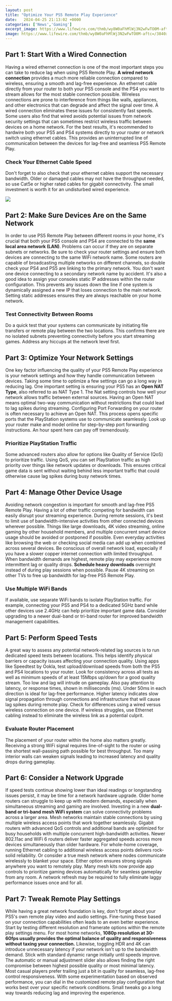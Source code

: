 ```yaml
---
layout: post
title: "Optimize Your PS5 Remote Play Experience"
date:   2024-04-25 21:13:02 +0000
categories: ['News','Gaming']
excerpt_image: https://www.lifewire.com/thmb/wy8W0aFhMlWj3N2wFwTO0M-aftc=/3840x2160/filters:no_upscale():max_bytes(150000):strip_icc()/001-how-to-use-ps5-remote-play-to-stream-to-ps4-5089217-1dd2d5fdcc05498ebf7596025a55a073.jpg
image: https://www.lifewire.com/thmb/wy8W0aFhMlWj3N2wFwTO0M-aftc=/3840x2160/filters:no_upscale():max_bytes(150000):strip_icc()/001-how-to-use-ps5-remote-play-to-stream-to-ps4-5089217-1dd2d5fdcc05498ebf7596025a55a073.jpg
---
```


## Part 1: Start With a Wired Connection 
Having a wired ethernet connection is one of the most important steps you can take to reduce lag when using PS5 Remote Play. **A wired network connection** provides a much more reliable connection compared to wireless, ensuring a smooth and lag-free experience. An ethernet cable directly from your router to both your PS5 console and the PS4 you want to stream allows for the most stable connection possible. 
Wireless connections are prone to interference from things like walls, appliances, and other electronics that can degrade and affect the signal over time. A wired connection eliminates these issues for consistently fast speeds. Some users also find that wired avoids potential issues from network security settings that can sometimes restrict wireless traffic between devices on a home network. 
For the best results, it's recommended to hardwire both your PS5 and PS4 systems directly to your router or network switch using ethernet cables. This provides an uninterrupted line of communication between the devices for lag-free and seamless PS5 Remote Play.
### Check Your Ethernet Cable Speed
Don't forget to also check that your ethernet cables support the necessary bandwidth. Older or damaged cables may not have the throughput needed, so use Cat5e or higher rated cables for gigabit connectivity. The small investment is worth it for an undisturbed wired experience.

![](https://techbriefly.com/wp-content/uploads/2020/12/remote2.jpg)
## Part 2: Make Sure Devices Are on the Same Network  
In order to use PS5 Remote Play between different rooms in your home, it's crucial that both your PS5 console and PS4 are connected to the **same local area network (LAN)**. Problems can occur if they are on separate subnets or networks. 
Be sure to check your router settings and ensure both devices are connecting to the same WiFi network name. Some routers are capable of broadcasting multiple networks on different channels, so double check your PS4 and PS5 are linking to the primary network. You don't want one device connecting to a secondary network name by accident.
It's also a good idea to assign your consoles static IP addresses within the router configuration. This prevents any issues down the line if one system is dynamically assigned a new IP that loses connection to the main network. Setting static addresses ensures they are always reachable on your home network.
### Test Connectivity Between Rooms  
Do a quick test that your systems can communicate by initiating file transfers or remote play between the two locations. This confirms there are no isolated subnets preventing connectivity before you start streaming games. Address any hiccups at the network level first.
## Part 3: Optimize Your Network Settings  
One key factor influencing the quality of your PS5 Remote Play experience is your network settings and how they handle communication between devices. Taking some time to optimize a few settings can go a long way in reducing lag.
One important setting is ensuring your PS5 has an **Open NAT Type**, also referred to as NAT Type 1. The Nat setting controls how well your network allows traffic between external sources. Having an Open NAT means optimal two-way communication without restrictions that could lead to lag spikes during streaming. 
Configuring Port Forwarding on your router is often necessary to achieve an Open NAT. This process opens specific ports that the PlayStation systems use to communicate seamlessly. Look up your router make and model online for step-by-step port forwarding instructions. An hour spent here can pay off tremendously.
### Prioritize PlayStation Traffic
Some advanced routers also allow for options like Quality of Service (QoS) to prioritize traffic. Using QoS, you can set PlayStation traffic as high priority over things like network updates or downloads. This ensures critical game data is sent without waiting behind less important traffic that could otherwise cause lag spikes during busy network times.
## Part 4: Manage Other Device Usage 
Avoiding network congestion is important for smooth and lag-free PS5 Remote Play. Having a lot of other traffic competing for bandwidth can easily disrupt your streaming experience. 
During remote sessions, it's best to limit use of bandwidth-intensive activities from other connected devices wherever possible. Things like large downloads, 4K video streaming, online gaming by other household members, and multiple concurrent smart device usage should be avoided or postponed if possible.
Even everyday activities like browsing the web or checking social media can add up when combined across several devices. Be conscious of overall network load, especially if you have a slower copper internet connection with limited throughput. 
When bandwidth demands are highest, remote play may experience more intermittent lag or quality drops. **Schedule heavy downloads** overnight instead of during play sessions when possible. Pause 4K streaming on other TVs to free up bandwidth for lag-free PS5 Remote Play.
### Use Multiple WiFi Bands 
If available, use separate WiFi bands to isolate PlayStation traffic. For example, connecting your PS5 and PS4 to a dedicated 5GHz band while other devices use 2.4GHz can help prioritize important game data. Consider upgrading to a newer dual-band or tri-band router for improved bandwidth management capabilities.
## Part 5: Perform Speed Tests
A great way to assess any potential network-related lag sources is to run dedicated speed tests between locations. This helps identify physical barriers or capacity issues affecting your connection quality.
Using apps like Speedtest by Ookla, test upload/download speeds from both the PS5 and PS4 locations to your router. Look for consistency across all tests as well as minimum speeds of at least 15Mbps up/down for a good quality stream. Too low and lag will intrude on gameplay. 
Also pay attention to latency, or response times, shown in milliseconds (ms). Under 50ms in each direction is ideal for lag-free performance. Higher latency indicates slow signal propagation through connections and infrastructure that will cause lag spikes during remote play. 
Check for differences using a wired versus wireless connection on one device. If wireless struggles, use Ethernet cabling instead to eliminate the wireless link as a potential culprit. 
### Evaluate Router Placement
The placement of your router within the home also matters greatly. Receiving a strong WiFi signal requires line-of-sight to the router or using the shortest wall-passing path possible for best throughput. Too many interior walls can weaken signals leading to increased latency and quality drops during gameplay.
## Part 6: Consider a Network Upgrade
If speed tests continue showing lower than ideal readings or longstanding issues persist, it may be time for a network hardware upgrade. Older home routers can struggle to keep up with modern demands, especially when simultaneous streaming and gaming are involved. 
Investing in a new **dual-band or tri-band mesh WiFi system** can solve connectivity problems across a larger area. Mesh networks maintain stable connections by using multiple wireless access points that work together seamlessly. 
Gigabit routers with advanced QoS controls and additional bands are optimized for busy households with multiple concurrent high-bandwidth activities. Newer 802.11ac and WiFi 6 routers deliver faster aggregated speeds across more devices simultaneously than older hardware. 
For whole-home coverage, running Ethernet cabling to additional wireless access points delivers rock-solid reliability. Or consider a true mesh network where nodes communicate wirelessly to blanket your space. Either option ensures strong signals anywhere you want to remotely play. 
Many mesh kits now provide app controls to prioritize gaming devices automatically for seamless gameplay from any room. A network refresh may be required to fully eliminate laggy performance issues once and for all.
## Part 7: Tweak Remote Play Settings
While having a great network foundation is key, don't forget about your PS5's own remote play video and audio settings. Fine-tuning these based on your connection capabilities often leads to an even better experience. 
Start by testing different resolution and framerate options within the remote play settings menu. For most home networks, **1080p resolution at 30-60fps usually provides the optimal balance of quality and responsiveness without taxing your connection.**
Likewise, toggling HDR and 4K can introduce unnecessary latency if your network isn't up to the bandwidth demand. Stick with standard dynamic range initially until speeds improve. 
The automatic or manual adjustment slider also allows finding the right compromise between highest possible quality or most minimal latency. Most casual players prefer trailing just a bit in quality for seamless, lag-free control responsiveness. 
With some experimentation based on observed performance, you can dial in the customized remote play configuration that works best over your specific network conditions. Small tweaks go a long way towards reducing lag and improving the experience.
